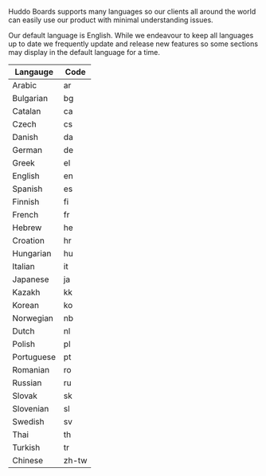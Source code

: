 Huddo Boards supports many languages so our clients all around the world can easily use our product with minimal understanding issues.

Our default language is English. While we endeavour to keep all languages up to date we frequently update and release new features so some sections may display in the default language for a time.

| Langauge   | Code  |
| ---------- | ----- |
| Arabic     | ar    |
| Bulgarian  | bg    |
| Catalan    | ca    |
| Czech      | cs    |
| Danish     | da    |
| German     | de    |
| Greek      | el    |
| English    | en    |
| Spanish    | es    |
| Finnish    | fi    |
| French     | fr    |
| Hebrew     | he    |
| Croation   | hr    |
| Hungarian  | hu    |
| Italian    | it    |
| Japanese   | ja    |
| Kazakh     | kk    |
| Korean     | ko    |
| Norwegian  | nb    |
| Dutch      | nl    |
| Polish     | pl    |
| Portuguese | pt    |
| Romanian   | ro    |
| Russian    | ru    |
| Slovak     | sk    |
| Slovenian  | sl    |
| Swedish    | sv    |
| Thai       | th    |
| Turkish    | tr    |
| Chinese    | zh-tw |
